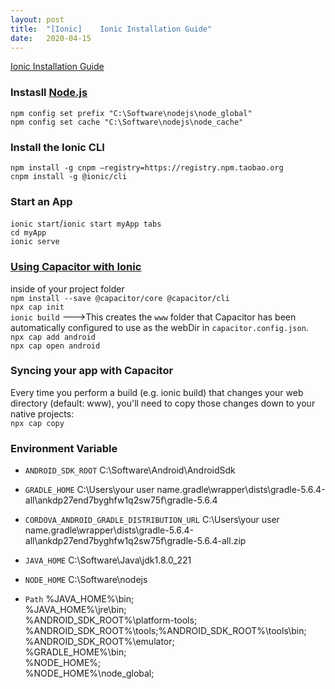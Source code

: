 ```yaml
---
layout:	post
title:	"[Ionic]	Ionic Installation Guide"
date:	2020-04-15
---
```


[Ionic Installation Guide](!https://ionicframework.com/docs/intro/cli)

###  Instasll [Node.js](!https://nodejs.org/)
`npm config set prefix "C:\Software\nodejs\node_global"`  
`npm config set cache "C:\Software\nodejs\node_cache"`

###	 Install the Ionic CLI
`npm install -g cnpm –registry=https://registry.npm.taobao.org`  
`cnpm install -g @ionic/cli`

###	Start an App 
`ionic start`/`ionic start myApp tabs`  
`cd myApp`  
`ionic serve`

### [Using Capacitor with Ionic](!https://capacitor.ionicframework.com/docs/getting-started/with-ionic/)
inside of your project folder  
`npm install --save @capacitor/core @capacitor/cli`  
`npx cap init`  
`ionic build`    --->This creates the `www` folder that Capacitor has been automatically configured to use as the webDir in `capacitor.config.json`.  
`npx cap add android`  
`npx cap open android` 
 
### Syncing your app with Capacitor
Every time you perform a build (e.g. ionic build) that changes your web directory (default: www), you'll need to copy those changes down to your native projects:  
`npx cap copy`

### Environment Variable

-	`ANDROID_SDK_ROOT`
C:\Software\Android\AndroidSdk

-	`GRADLE_HOME`
C:\Users\your user name\.gradle\wrapper\dists\gradle-5.6.4-all\ankdp27end7byghfw1q2sw75f\gradle-5.6.4

-	`CORDOVA_ANDROID_GRADLE_DISTRIBUTION_URL`
C:\Users\your user name\.gradle\wrapper\dists\gradle-5.6.4-all\ankdp27end7byghfw1q2sw75f\gradle-5.6.4-all.zip

-	`JAVA_HOME`
C:\Software\Java\jdk1.8.0_221

-	`NODE_HOME`
C:\Software\nodejs

-	`Path`
%JAVA_HOME%\bin;  
%JAVA_HOME%\jre\bin;  
%ANDROID_SDK_ROOT%\platform-tools;  
%ANDROID_SDK_ROOT%\tools;%ANDROID_SDK_ROOT%\tools\bin;  
%ANDROID_SDK_ROOT%\emulator;  
%GRADLE_HOME%\bin;  
%NODE_HOME%;  
%NODE_HOME%\node_global;  


	

